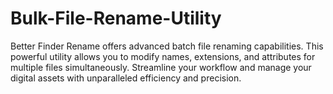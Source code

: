 # Bulk-File-Rename-Utility
Better Finder Rename offers advanced batch file renaming capabilities. This powerful utility allows you to modify names, extensions, and attributes for multiple files simultaneously. Streamline your workflow and manage your digital assets with unparalleled efficiency and precision.
